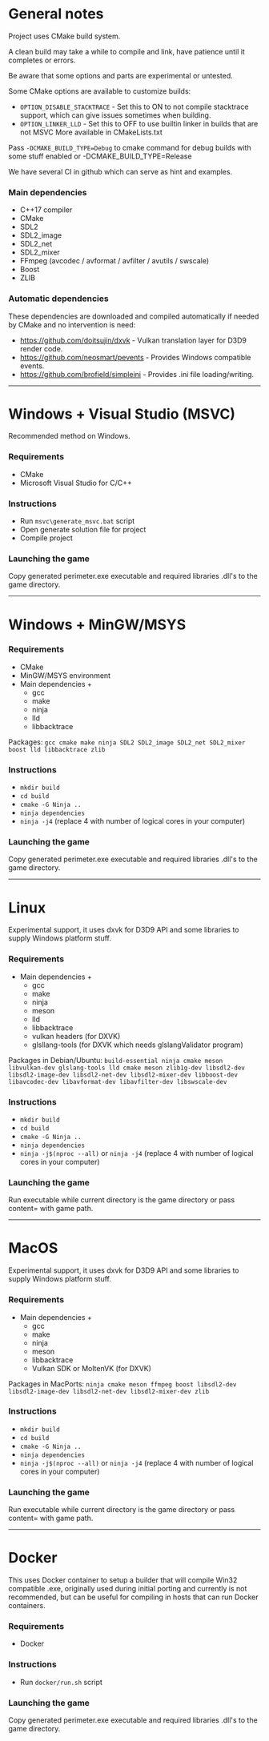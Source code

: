 # General notes

Project uses CMake build system.

A clean build may take a while to compile and link, have patience until it completes or errors.

Be aware that some options and parts are experimental or untested.

Some CMake options are available to customize builds:
- `OPTION_DISABLE_STACKTRACE` - Set this to ON to not compile stacktrace support, which can give issues sometimes when building.  
- `OPTION_LINKER_LLD` - Set this to OFF to use builtin linker in builds that are not MSVC
More available in CMakeLists.txt
  
Pass `-DCMAKE_BUILD_TYPE=Debug` to cmake command for debug builds with some stuff enabled or -DCMAKE_BUILD_TYPE=Release 

We have several CI in github which can serve as hint and examples.

### Main dependencies

- C++17 compiler
- CMake
- SDL2
- SDL2_image
- SDL2_net
- SDL2_mixer
- FFmpeg (avcodec / avformat / avfilter / avutils / swscale)
- Boost
- ZLIB

### Automatic dependencies

These dependencies are downloaded and compiled automatically if needed by CMake and no intervention is need:
- https://github.com/doitsujin/dxvk - Vulkan translation layer for D3D9 render code.
- https://github.com/neosmart/pevents - Provides Windows compatible events.
- https://github.com/brofield/simpleini - Provides .ini file loading/writing.

---

# Windows + Visual Studio (MSVC)

Recommended method on Windows. 

### Requirements

- CMake
- Microsoft Visual Studio for C/C++

### Instructions

- Run `msvc\generate_msvc.bat` script
- Open generate solution file for project
- Compile project

### Launching the game
Copy generated perimeter.exe executable and required libraries .dll's to the game directory.

---

# Windows + MinGW/MSYS

### Requirements

- CMake
- MinGW/MSYS environment
- Main dependencies +
  - gcc
  - make
  - ninja
  - lld
  - libbacktrace

Packages: `gcc cmake make ninja SDL2 SDL2_image SDL2_net SDL2_mixer boost lld libbacktrace zlib`

### Instructions

- `mkdir build`
- `cd build`
- `cmake -G Ninja ..`
- `ninja dependencies`
- `ninja -j4` (replace 4 with number of logical cores in your computer)

### Launching the game
Copy generated perimeter.exe executable and required libraries .dll's to the game directory.

---

# Linux

Experimental support, it uses dxvk for D3D9 API and some libraries to supply Windows platform stuff.

### Requirements

- Main dependencies +
  - gcc
  - make
  - ninja
  - meson
  - lld
  - libbacktrace
  - vulkan headers (for DXVK)
  - glsllang-tools (for DXVK which needs glslangValidator program) 

Packages in Debian/Ubuntu: `build-essential ninja cmake meson libvulkan-dev glslang-tools lld cmake meson zlib1g-dev
libsdl2-dev libsdl2-image-dev libsdl2-net-dev libsdl2-mixer-dev libboost-dev
libavcodec-dev libavformat-dev libavfilter-dev libswscale-dev`

### Instructions

- `mkdir build`
- `cd build`
- `cmake -G Ninja ..`
- `ninja dependencies`
- `ninja -j$(nproc --all)` or `ninja -j4` (replace 4 with number of logical cores in your computer)

### Launching the game
Run executable while current directory is the game directory or pass content= with game path.

---

# MacOS

Experimental support, it uses dxvk for D3D9 API and some libraries to supply Windows platform stuff.

### Requirements

- Main dependencies +
  - gcc
  - make
  - ninja
  - meson
  - libbacktrace
  - Vulkan SDK or MoltenVK (for DXVK)

Packages in MacPorts: `ninja cmake meson ffmpeg boost libsdl2-dev libsdl2-image-dev libsdl2-net-dev libsdl2-mixer-dev zlib`

### Instructions

- `mkdir build`
- `cd build`
- `cmake -G Ninja ..`
- `ninja dependencies`
- `ninja -j$(nproc --all)` or `ninja -j4` (replace 4 with number of logical cores in your computer)

### Launching the game
Run executable while current directory is the game directory or pass content= with game path.

---

# Docker

This uses Docker container to setup a builder that will compile Win32 compatible .exe, originally used during initial
porting and currently is not recommended, but can be useful for compiling in hosts that can run Docker containers.

### Requirements

- Docker

### Instructions

- Run `docker/run.sh` script

### Launching the game
Copy generated perimeter.exe executable and required libraries .dll's to the game directory.